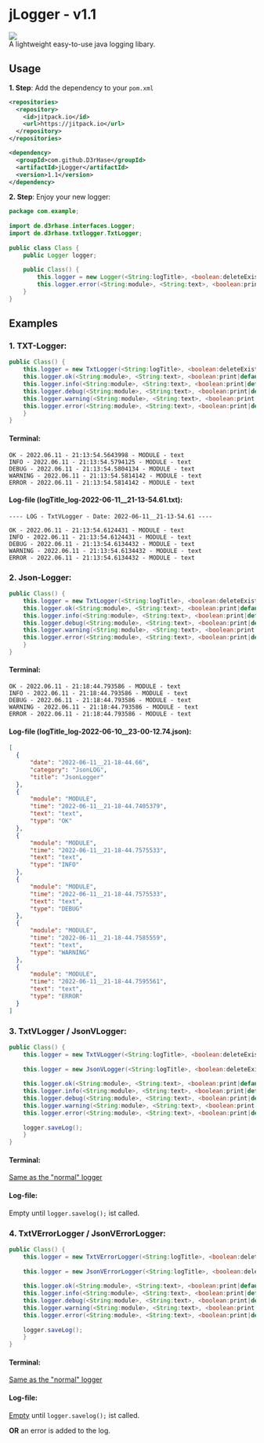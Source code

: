 

# jLogger - v1.1
[![](https://jitpack.io/v/D3rHase/jLogger.svg)](https://jitpack.io/#D3rHase/jLogger)  
A lightweight easy-to-use java logging libary.

## Usage
**1. Step**: Add the dependency to your `pom.xml`
```xml
<repositories>
  <repository>
    <id>jitpack.io</id>
    <url>https://jitpack.io</url>
  </repository>
</repositories>
```
```xml
<dependency>
  <groupId>com.github.D3rHase</groupId>
  <artifactId>jLogger</artifactId>
  <version>1.1</version>
</dependency>
```
**2. Step**: Enjoy your new logger:
```java
package com.example;
  
import de.d3rhase.interfaces.Logger;  
import de.d3rhase.txtlogger.TxtLogger;  
  
public class Class {  
    public Logger logger;  
  
    public Class() {
	    this.logger = new Logger(<String:logTitle>, <boolean:deleteExistingLogs>, <String:logDir>);
	    this.logger.error(<String:module>, <String:text>, <boolean:print|default:true>);
	}
}
```

## Examples

### 1. TXT-Logger:
```java
public Class() {
	this.logger = new TxtLogger(<String:logTitle>, <boolean:deleteExistingLogs|default:true>, <String:logDir|default:"logs">);
	this.logger.ok(<String:module>, <String:text>, <boolean:print|default:true>);
	this.logger.info(<String:module>, <String:text>, <boolean:print|default:true>);
	this.logger.debug(<String:module>, <String:text>, <boolean:print|default:true>);
	this.logger.warning(<String:module>, <String:text>, <boolean:print|default:true>);
	this.logger.error(<String:module>, <String:text>, <boolean:print|default:true>);
	}
}
```

#### Terminal:
```
OK - 2022.06.11 - 21:13:54.5643998 - MODULE - text
INFO - 2022.06.11 - 21:13:54.5794125 - MODULE - text
DEBUG - 2022.06.11 - 21:13:54.5804134 - MODULE - text
WARNING - 2022.06.11 - 21:13:54.5814142 - MODULE - text
ERROR - 2022.06.11 - 21:13:54.5814142 - MODULE - text
```
#### Log-file (logTitle_log-2022-06-11__21-13-54.61.txt):
```
---- LOG - TxtVLogger - Date: 2022-06-11__21-13-54.61 ----

OK - 2022.06.11 - 21:13:54.6124431 - MODULE - text  
INFO - 2022.06.11 - 21:13:54.6124431 - MODULE - text  
DEBUG - 2022.06.11 - 21:13:54.6134432 - MODULE - text  
WARNING - 2022.06.11 - 21:13:54.6134432 - MODULE - text  
ERROR - 2022.06.11 - 21:13:54.6134432 - MODULE - text
```

### 2. Json-Logger:
```java
public Class() {
	this.logger = new TxtLogger(<String:logTitle>, <boolean:deleteExistingLogs|default:true>, <String:logDir|default:"logs">);
	this.logger.ok(<String:module>, <String:text>, <boolean:print|default:true>);
	this.logger.info(<String:module>, <String:text>, <boolean:print|default:true>);
	this.logger.debug(<String:module>, <String:text>, <boolean:print|default:true>);
	this.logger.warning(<String:module>, <String:text>, <boolean:print|default:true>);
	this.logger.error(<String:module>, <String:text>, <boolean:print|default:true>);
	}
}
```

#### Terminal:
```
OK - 2022.06.11 - 21:18:44.793586 - MODULE - text
INFO - 2022.06.11 - 21:18:44.793586 - MODULE - text
DEBUG - 2022.06.11 - 21:18:44.793586 - MODULE - text
WARNING - 2022.06.11 - 21:18:44.793586 - MODULE - text
ERROR - 2022.06.11 - 21:18:44.793586 - MODULE - text
```
#### Log-file (logTitle_log-2022-06-10__23-00-12.74.json):
```json
[  
  {  
      "date": "2022-06-11__21-18-44.66",  
      "category": "JsonLOG",  
      "title": "JsonLogger"  
  },  
  {  
      "module": "MODULE",  
      "time": "2022-06-11__21-18-44.7405379",  
      "text": "text",  
      "type": "OK"  
  },  
  {  
      "module": "MODULE",  
      "time": "2022-06-11__21-18-44.7575533",  
      "text": "text",  
      "type": "INFO"  
  },  
  {  
      "module": "MODULE",  
      "time": "2022-06-11__21-18-44.7575533",  
      "text": "text",  
      "type": "DEBUG"  
  },  
  {  
      "module": "MODULE",  
      "time": "2022-06-11__21-18-44.7585559",  
      "text": "text",  
      "type": "WARNING"  
  },  
  {  
      "module": "MODULE",  
      "time": "2022-06-11__21-18-44.7595561",  
      "text": "text",  
      "type": "ERROR"  
  }  
]
```

### 3. TxtVLogger / JsonVLogger:
```java
public Class() {
	this.logger = new TxtVLogger(<String:logTitle>, <boolean:deleteExistingLogs|default:true>, <String:logDir|default:"logs">);
	
	this.logger = new JsonVLogger(<String:logTitle>, <boolean:deleteExistingLogs|default:true>, <String:logDir|default:"logs">);
	
	this.logger.ok(<String:module>, <String:text>, <boolean:print|default:true>);
	this.logger.info(<String:module>, <String:text>, <boolean:print|default:true>);
	this.logger.debug(<String:module>, <String:text>, <boolean:print|default:true>);
	this.logger.warning(<String:module>, <String:text>, <boolean:print|default:true>);
	this.logger.error(<String:module>, <String:text>, <boolean:print|default:true>);
	
	logger.saveLog();
	}
}
```

#### Terminal:
[Same as the "normal" logger](https://github.com/D3rHase/jLogger#terminal-1)
#### Log-file:
Empty until `logger.savelog();` ist called.

### 4. TxtVErrorLogger / JsonVErrorLogger:
```java
public Class() {
	this.logger = new TxtVErrorLogger(<String:logTitle>, <boolean:deleteExistingLogs|default:true>, <String:logDir|default:"logs">);
	
	this.logger = new JsonVErrorLogger(<String:logTitle>, <boolean:deleteExistingLogs|default:true>, <String:logDir|default:"logs">);
	
	this.logger.ok(<String:module>, <String:text>, <boolean:print|default:true>);
	this.logger.info(<String:module>, <String:text>, <boolean:print|default:true>);
	this.logger.debug(<String:module>, <String:text>, <boolean:print|default:true>);
	this.logger.warning(<String:module>, <String:text>, <boolean:print|default:true>);
	this.logger.error(<String:module>, <String:text>, <boolean:print|default:true>);
	
	logger.saveLog();
	}
}
```

#### Terminal:
[Same as the "normal" logger](https://github.com/D3rHase/jLogger#terminal-1)
#### Log-file:
[Empty](https://github.com/D3rHase/jLogger#log-file) until `logger.savelog();` ist called.

**OR** an error is added to the log.
